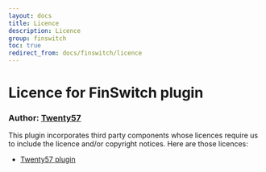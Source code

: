 ```yaml
---
layout: docs
title: Licence
description: Licence
group: finswitch
toc: true
redirect_from: docs/finswitch/licence
---
```

# Licence for FinSwitch plugin

### Author: [Twenty57](http://www.twenty57.com)

This plugin incorporates third party components whose licences require us to include the licence and/or copyright notices. Here are those licences:

- [Twenty57 plugin](https://linx.software/plugins/builtin/licence/)
